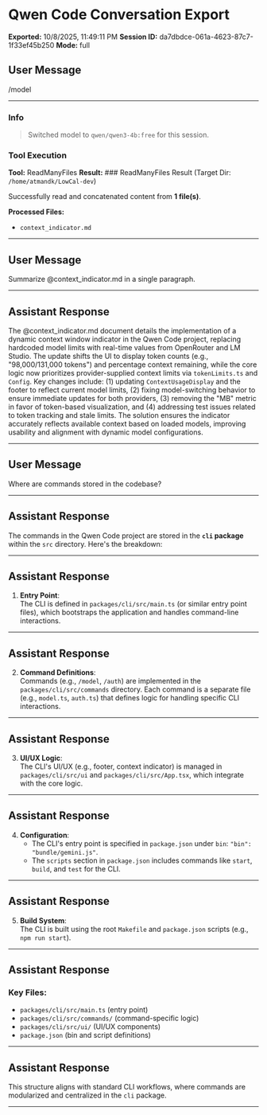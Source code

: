 # Qwen Code Conversation Export

**Exported:** 10/8/2025, 11:49:11 PM
**Session ID:** da7dbdce-061a-4623-87c7-1f33ef45b250
**Mode:** full

## User Message

/model

---

### Info

> Switched model to `qwen/qwen3-4b:free` for this session.

### Tool Execution

**Tool:** ReadManyFiles
**Result:** ### ReadManyFiles Result (Target Dir: `/home/atmandk/LowCal-dev`)

Successfully read and concatenated content from **1 file(s)**.

**Processed Files:**
- `context_indicator.md`

---

## User Message

Summarize @context_indicator.md in a single paragraph.

---

## Assistant Response

The @context_indicator.md document details the implementation of a dynamic context window indicator in the Qwen Code project, replacing hardcoded model limits with real-time values from OpenRouter and LM Studio. The update shifts the UI to display token counts (e.g., "98,000/131,000 tokens") and percentage context remaining, while the core logic now prioritizes provider-supplied context limits via `tokenLimits.ts` and `Config`. Key changes include: (1) updating `ContextUsageDisplay` and the footer to reflect current model limits, (2) fixing model-switching behavior to ensure immediate updates for both providers, (3) removing the "MB" metric in favor of token-based visualization, and (4) addressing test issues related to token tracking and stale limits. The solution ensures the indicator accurately reflects available context based on loaded models, improving usability and alignment with dynamic model configurations.

---

## User Message

Where are commands stored in the codebase?

---

## Assistant Response

The commands in the Qwen Code project are stored in the **`cli` package** within the `src` directory. Here's the breakdown:

---

## Assistant Response

1. **Entry Point**:  
   The CLI is defined in `packages/cli/src/main.ts` (or similar entry point files), which bootstraps the application and handles command-line interactions.

---

## Assistant Response

2. **Command Definitions**:  
   Commands (e.g., `/model`, `/auth`) are implemented in the `packages/cli/src/commands` directory. Each command is a separate file (e.g., `model.ts`, `auth.ts`) that defines logic for handling specific CLI interactions.

---

## Assistant Response

3. **UI/UX Logic**:  
   The CLI's UI/UX (e.g., footer, context indicator) is managed in `packages/cli/src/ui` and `packages/cli/src/App.tsx`, which integrate with the core logic.

---

## Assistant Response

4. **Configuration**:  
   - The CLI's entry point is specified in `package.json` under `bin`: `"bin": "bundle/gemini.js"`.  
   - The `scripts` section in `package.json` includes commands like `start`, `build`, and `test` for the CLI.

---

## Assistant Response

5. **Build System**:  
   The CLI is built using the root `Makefile` and `package.json` scripts (e.g., `npm run start`).

---

## Assistant Response

### Key Files:
- `packages/cli/src/main.ts` (entry point)  
- `packages/cli/src/commands/` (command-specific logic)  
- `packages/cli/src/ui/` (UI/UX components)  
- `package.json` (bin and script definitions)

---

## Assistant Response

This structure aligns with standard CLI workflows, where commands are modularized and centralized in the `cli` package.

---


